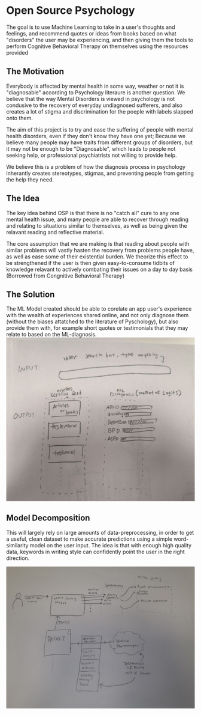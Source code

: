 # Open Source Psychology
The goal is to use Machine Learning to take in a user's thoughts and feelings, and recommend quotes or ideas from books based on what "disorders" the user may be experiencing, and then giving them the tools to perform Cognitive Behavioral Therapy on themselves using the resources provided

## The Motivation
Everybody is affected by mental health in some way, weather or not it is "diagnosable" according to Psychology literaure is another question. We believe that the way Mental Disorders is viewed in psychology is not condusive to the recovery of everyday undiagnosed sufferers, and also creates a lot of stigma and discrimination for the poeple with labels slapped onto them.

The aim of this project is to try and ease the suffering of people with mental health disorders, even if they don't know they have one yet; Because we believe many people may have traits from different groups of disorders, but it may not be enough to be "Diagnosable", which leads to people not seeking help, or professional psychiatrists not willing to provide help.

We believe this is a problem of how the diagnosis process in psychology inherantly creates stereotypes, stigmas, and preventing people from getting the help they need.

## The Idea
The key idea behind OSP is that there is no "catch all" cure to any one mental health issue, and many people are able to recover through reading and relating to situations similar to themselves, as well as being given the relavant reading and reflective material. 

The core assumption that we are making is that reading about people with similar problems will vastly hasten the recovery from problems people have, as well as ease some of their existential burden. We theorize this effect to be strengthened if the user is then given easy-to-consume tidbits of knowledge relavant to actively combating their issues on a day to day basis (Borrowed from Congnitive Behavioral Therapy)

## The Solution
The ML Model created should be able to corelate an app user's experience with the wealth of experiences shared online, and not only diagnose them (without the biases attatched to the literature of Pyschology), but also provide them with, for example short quotes or testimonials that they may relate to based on the ML-diagnosis.
![Model Breakdown](https://raw.githubusercontent.com/gee842/OpenSourcePsychology/master/interface.jpeg)

## Model Decomposition 
This will largely rely on large amounts of data-preprocessing, in order to get a useful, clean dataset to make accurate predictions using a simple word-similarity model on the user input. The idea is that with enough high quality data, keywords in writing style can confidently point the user in the right direction.

![Model Breakdown](https://raw.githubusercontent.com/gee842/OpenSourcePsychology/master/index.jpeg)

